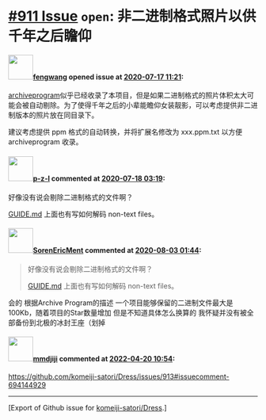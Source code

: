 # [\#911 Issue](https://github.com/komeiji-satori/Dress/issues/911) `open`: 非二进制格式照片以供千年之后瞻仰

#### <img src="https://avatars.githubusercontent.com/u/455684?u=d5a925a0c0bebd51ced55c922b24a62ed5a74c22&v=4" width="50">[fengwang](https://github.com/fengwang) opened issue at [2020-07-17 11:21](https://github.com/komeiji-satori/Dress/issues/911):

[archiveprogram](https://archiveprogram.github.com/)似乎已经收录了本项目，但是如果二进制格式的照片体积太大可能会被自动剔除。为了使得千年之后的小辈能瞻仰女装靓影，可以考虑提供非二进制版本的照片放在同目录下。

建议考虑提供 ppm 格式的自动转换，并将扩展名修改为 xxx.ppm.txt 以方便 archiveprogram 收录。

#### <img src="https://avatars.githubusercontent.com/u/43706386?u=6f34c6728e68195f95a908905f6368d1e6cd31a7&v=4" width="50">[p-z-l](https://github.com/p-z-l) commented at [2020-07-18 03:19](https://github.com/komeiji-satori/Dress/issues/911#issuecomment-660415858):

好像没有说会剔除二进制格式的文件啊？

[GUIDE.md](https://github.com/github/archive-program/blob/master/GUIDE.md) 上面也有写如何解码 non-text files。

#### <img src="https://avatars.githubusercontent.com/u/36105035?u=eea177109a0f8ee83d9c8a1fc6d5b1c13eedb585&v=4" width="50">[SorenEricMent](https://github.com/SorenEricMent) commented at [2020-08-03 01:44](https://github.com/komeiji-satori/Dress/issues/911#issuecomment-667761080):

> 好像没有说会剔除二进制格式的文件啊？
> 
> [GUIDE.md](https://github.com/github/archive-program/blob/master/GUIDE.md) 上面也有写如何解码 non-text files。

会的
根据Archive Program的描述 一个项目能够保留的二进制文件最大是100Kb，随着项目的Star数量增加 但是不知道具体怎么换算的
我怀疑并没有被全部备份到北极的冰封王座（划掉

#### <img src="https://avatars.githubusercontent.com/u/25279643?u=a4126c37db78015bc77eca2da038fe46b13f534f&v=4" width="50">[mmdjiji](https://github.com/mmdjiji) commented at [2022-04-20 10:54](https://github.com/komeiji-satori/Dress/issues/911#issuecomment-1103796948):

https://github.com/komeiji-satori/Dress/issues/913#issuecomment-694144929


-------------------------------------------------------------------------------



[Export of Github issue for [komeiji-satori/Dress](https://github.com/komeiji-satori/Dress).]
